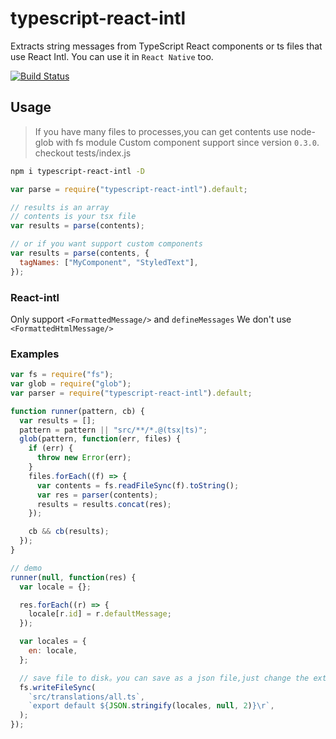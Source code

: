 # typescript-react-intl

Extracts string messages from TypeScript React components or ts files that use React Intl. You can use it in `React Native` too. 

[![Build Status](https://travis-ci.org/bang88/typescript-react-intl.svg?branch=master)](https://travis-ci.org/bang88/typescript-react-intl)

## Usage

> If you have many files to processes,you can get contents use node-glob with fs module
> Custom component support since version `0.3.0`. checkout tests/index.js

```sh
npm i typescript-react-intl -D
```

```js
var parse = require("typescript-react-intl").default;

// results is an array
// contents is your tsx file
var results = parse(contents);

// or if you want support custom components
var results = parse(contents, {
  tagNames: ["MyComponent", "StyledText"],
});
```

### React-intl

Only support `<FormattedMessage/>` and `defineMessages` We don't use `<FormattedHtmlMessage/>`

### Examples

```js
var fs = require("fs");
var glob = require("glob");
var parser = require("typescript-react-intl").default;

function runner(pattern, cb) {
  var results = [];
  pattern = pattern || "src/**/*.@(tsx|ts)";
  glob(pattern, function(err, files) {
    if (err) {
      throw new Error(err);
    }
    files.forEach((f) => {
      var contents = fs.readFileSync(f).toString();
      var res = parser(contents);
      results = results.concat(res);
    });

    cb && cb(results);
  });
}

// demo
runner(null, function(res) {
  var locale = {};

  res.forEach((r) => {
    locale[r.id] = r.defaultMessage;
  });

  var locales = {
    en: locale,
  };

  // save file to disk。you can save as a json file,just change the ext and contents as you want.
  fs.writeFileSync(
    `src/translations/all.ts`,
    `export default ${JSON.stringify(locales, null, 2)}\r`,
  );
});
```
